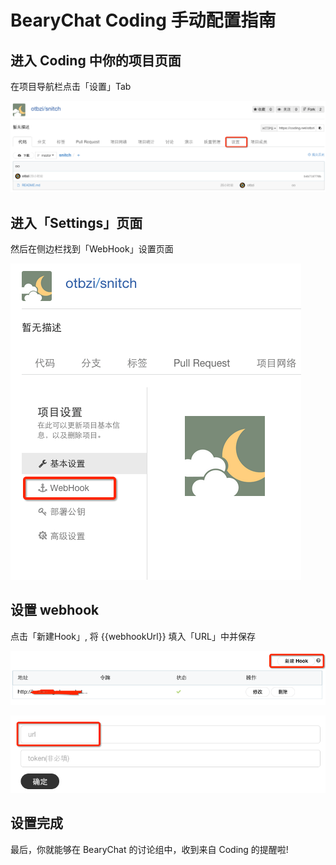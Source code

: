 # BearyChat Coding 手动配置指南

## 进入 Coding 中你的项目页面

在项目导航栏点击「设置」Tab

![](/tutorials/image/coding_settings.png)

## 进入「Settings」页面

然后在侧边栏找到「WebHook」设置页面

![](/tutorials/image/coding_webhook.png)

## 设置 webhook

点击「新建Hook」, 将 {{webhookUrl}} 填入「URL」中并保存

![](/tutorials/image/coding_add_webhook.png)

![](/tutorials/image/coding_webhook_url.png)

## 设置完成

最后，你就能够在 BearyChat 的讨论组中，收到来自 Coding 的提醒啦!
